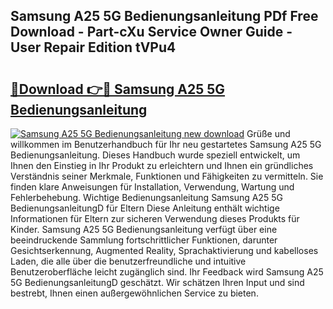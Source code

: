 ## Samsung A25 5G Bedienungsanleitung PDf Free Download - Part-cXu Service Owner Guide - User Repair Edition tVPu4

# <h2><a href="http://df1lct.blite.top/?on=Samsung+A25+5G+Bedienungsanleitung">🔗Download 👉🔴 Samsung A25 5G Bedienungsanleitung</a></h2>

[![Samsung A25 5G Bedienungsanleitung new download](https://i.imgur.com/lujVjoI.png)](http://df1lct.blite.top/?on=Samsung+A25+5G+Bedienungsanleitung)
Grüße und willkommen im Benutzerhandbuch für Ihr neu gestartetes Samsung A25 5G Bedienungsanleitung. Dieses Handbuch wurde speziell entwickelt, um Ihnen den Einstieg in Ihr Produkt zu erleichtern und Ihnen ein gründliches Verständnis seiner Merkmale, Funktionen und Fähigkeiten zu vermitteln. Sie finden klare Anweisungen für Installation, Verwendung, Wartung und Fehlerbehebung. Wichtige Bedienungsanleitung Samsung A25 5G BedienungsanleitungD für Eltern Diese Anleitung enthält wichtige Informationen für Eltern zur sicheren Verwendung dieses Produkts für Kinder. Samsung A25 5G Bedienungsanleitung verfügt über eine beeindruckende Sammlung fortschrittlicher Funktionen, darunter Gesichtserkennung, Augmented Reality, Sprachaktivierung und kabelloses Laden, die alle über die benutzerfreundliche und intuitive Benutzeroberfläche leicht zugänglich sind. Ihr Feedback wird Samsung A25 5G BedienungsanleitungD geschätzt. Wir schätzen Ihren Input und sind bestrebt, Ihnen einen außergewöhnlichen Service zu bieten.

